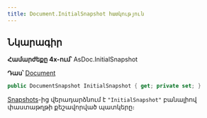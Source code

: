 ```yaml
---
title: Document.InitialSnapshot հատկություն
---
```


## Նկարագիր

**Համարժեքը 4x-ում՝** AsDoc.InitialSnapshot

**Դաս՝** [Document](../document.md)

```c#
public DocumentSnapshot InitialSnapshot { get; private set; }
```

[Snapshots](Snapshots.md)-ից վերադարձնում է `"InitialSnapshot"` բանալիով փաստաթղթի քեշավորված պատկերը։

